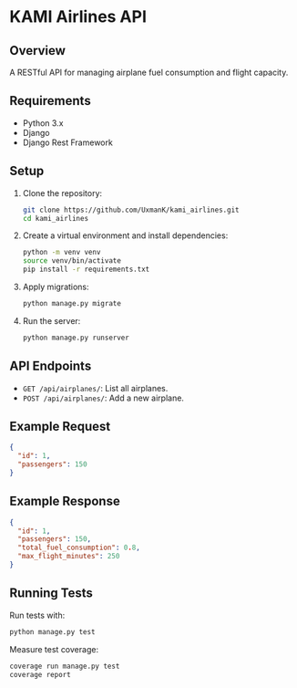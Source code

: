 # KAMI Airlines API

## Overview

A RESTful API for managing airplane fuel consumption and flight capacity.

## Requirements

- Python 3.x
- Django
- Django Rest Framework

## Setup

1. Clone the repository:

   ```bash
   git clone https://github.com/UxmanK/kami_airlines.git
   cd kami_airlines
   ```

2. Create a virtual environment and install dependencies:

   ```bash
   python -m venv venv
   source venv/bin/activate
   pip install -r requirements.txt
   ```

3. Apply migrations:

   ```bash
   python manage.py migrate
   ```

4. Run the server:
   ```bash
   python manage.py runserver
   ```

## API Endpoints

- `GET /api/airplanes/`: List all airplanes.
- `POST /api/airplanes/`: Add a new airplane.

## Example Request

```json
{
  "id": 1,
  "passengers": 150
}
```

## Example Response

```json
{
  "id": 1,
  "passengers": 150,
  "total_fuel_consumption": 0.8,
  "max_flight_minutes": 250
}
```

## Running Tests

Run tests with:

```bash
python manage.py test
```

Measure test coverage:

```bash
coverage run manage.py test
coverage report
```
